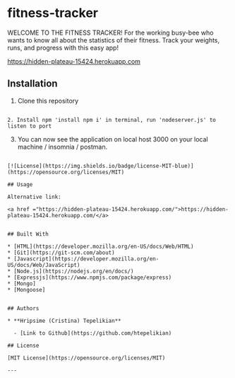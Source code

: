 # fitness-tracker

WELCOME TO THE FITNESS TRACKER!
For the working busy-bee who wants to know all about the statistics of their fitness. Track your weights, runs, and progress with this easy app!

https://hidden-plateau-15424.herokuapp.com



## Installation

 1. Clone this repository

  ```

 2. Install npm 'install npm i' in terminal, run 'nodeserver.js' to listen to port

  ```

 3. You can now see the application on local host 3000 on your local machine / insomnia / postman.

  ```

 [![License](https://img.shields.io/badge/license-MIT-blue)](https://opensource.org/licenses/MIT)

## Usage

Alternative link: 

<a href ="https://hidden-plateau-15424.herokuapp.com/">https://hidden-plateau-15424.herokuapp.com/</a>


## Built With

* [HTML](https://developer.mozilla.org/en-US/docs/Web/HTML)
* [Git](https://git-scm.com/about)
* [Javascript](https://developer.mozilla.org/en-US/docs/Web/JavaScript)
* [Node.js](https://nodejs.org/en/docs/)
* [Expressjs](https://www.npmjs.com/package/express)
* [Mongo]
* [Mongoose]


## Authors

* **Hripsime (Cristina) Tepelikian** 

    - [Link to Github](https://github.com/htepelikian)

## License
  
 [MIT License](https://opensource.org/licenses/MIT)
  
  ---


